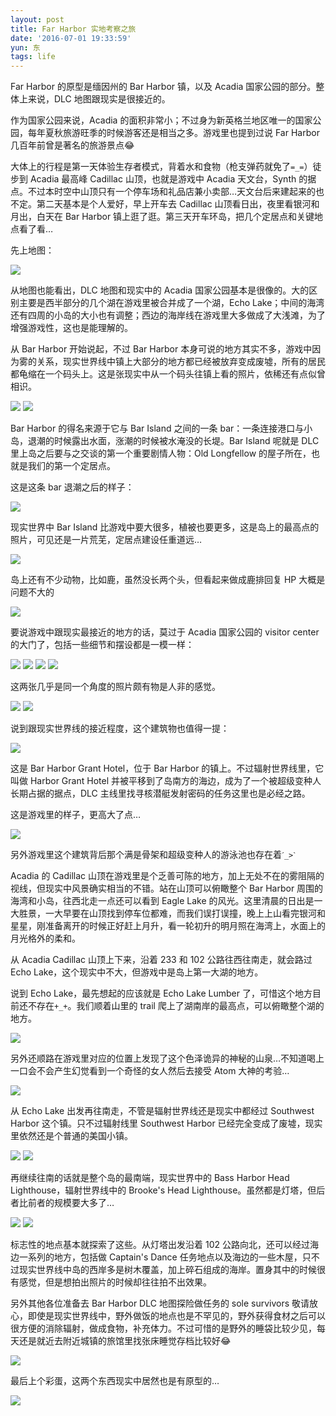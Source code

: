 ```yaml
---
layout: post
title: Far Harbor 实地考察之旅
date: '2016-07-01 19:33:59'
yun: 东
tags: life
---
```


Far Harbor 的原型是缅因州的 Bar Harbor 镇，以及 Acadia 国家公园的部分。整体上来说，DLC 地图跟现实是很接近的。

作为国家公园来说，Acadia 的面积非常小；不过身为新英格兰地区唯一的国家公园，每年夏秋旅游旺季的时候游客还是相当之多。游戏里也提到过说 Far Harbor 几百年前曾是著名的旅游景点😂

大体上的行程是第一天体验生存者模式，背着水和食物（枪支弹药就免了`=_=`）徒步到 Acadia 最高峰 Cadillac 山顶，也就是游戏中 Acadia 天文台，Synth 的据点。不过本时空中山顶只有一个停车场和礼品店兼小卖部…天文台后来建起来的也不定。第二天基本是个人爱好，早上开车去 Cadillac 山顶看日出，夜里看银河和月出，白天在 Bar Harbor 镇上逛了逛。第三天开车环岛，把几个定居点和关键地点看了看…

先上地图：

![](/content/images/2016/07/1harbor.png)

从地图也能看出，DLC 地图和现实中的 Acadia 国家公园基本是很像的。大的区别主要是西半部分的几个湖在游戏里被合并成了一个湖，Echo Lake；中间的海湾还有四周的小岛的大小也有调整；西边的海岸线在游戏里大多做成了大浅滩，为了增强游戏性，这也是能理解的。

从 Bar Harbor 开始说起，不过 Bar Harbor 本身可说的地方其实不多，游戏中因为雾的关系，现实世界线中镇上大部分的地方都已经被放弃变成废墟，所有的居民都龟缩在一个码头上。这是张现实中从一个码头往镇上看的照片，依稀还有点似曾相识。

![](/content/images/2016/07/2harbor.jpg)
![](/content/images/2016/07/3harbor.jpg)

Bar Harbor 的得名来源于它与 Bar Island 之间的一条 bar：一条连接港口与小岛，退潮的时候露出水面，涨潮的时候被水淹没的长堤。Bar Island 呢就是 DLC 里上岛之后要与之交谈的第一个重要剧情人物：Old Longfellow 的屋子所在，也就是我们的第一个定居点。

这是这条 bar 退潮之后的样子：

![](/content/images/2016/07/4bar_island3.jpg)

现实世界中 Bar Island 比游戏中要大很多，植被也要更多，这是岛上的最高点的照片，可见还是一片荒芜，定居点建设任重道远…

![](/content/images/2016/07/5bar_island1.jpg)

岛上还有不少动物，比如鹿，虽然没长两个头，但看起来做成鹿排回复 HP 大概是问题不大的

![](/content/images/2016/07/6bar_island2.jpg)

要说游戏中跟现实最接近的地方的话，莫过于 Acadia 国家公园的 visitor center 的大门了，包括一些细节和摆设都是一模一样：

![](/content/images/2016/07/7visitor.jpg)
![](/content/images/2016/07/8visitor.jpg)
![](/content/images/2016/07/9visitor2.jpg)
![](/content/images/2016/07/10visitor.jpg)

这两张几乎是同一个角度的照片颇有物是人非的感觉。

![](/content/images/2016/07/11visitor3.jpg)
![](/content/images/2016/07/12visitor.jpg)

说到跟现实世界线的接近程度，这个建筑物也值得一提：

![](/content/images/2016/07/13hotel1.jpg)

这是 Bar Harbor Grant Hotel，位于 Bar Harbor 的镇上。不过辐射世界线里，它叫做 Harbor Grant Hotel 并被平移到了岛南方的海边，成为了一个被超级变种人长期占据的据点，DLC 主线里找寻核潜艇发射密码的任务这里也是必经之路。

这是游戏里的样子，更高大了点…

![](/content/images/2016/07/14hotel.jpg)

另外游戏里这个建筑背后那个满是骨架和超级变种人的游泳池也存在着`ˊ_>ˋ`

Acadia 的 Cadillac 山顶在游戏里是个乏善可陈的地方，加上无处不在的雾阻隔的视线，但现实中风景确实相当的不错。站在山顶可以俯瞰整个 Bar Harbor 周围的海湾和小岛，往西北走一点还可以看到 Eagle Lake 的风光。这里清晨的日出是一大胜景，一大早要在山顶找到停车位都难，而我们误打误撞，晚上上山看完银河和星星，刚准备离开的时候正好赶上月升，看一轮初升的明月照在海湾上，水面上的月光格外的柔和。

从 Acadia Cadillac 山顶上下来，沿着 233 和 102 公路往西往南走，就会路过 Echo Lake，这个现实中不大，但游戏中是岛上第一大湖的地方。

说到 Echo Lake，最先想起的应该就是 Echo Lake Lumber 了，可惜这个地方目前还不存在`+_+`。我们顺着山里的 trail  爬上了湖南岸的最高点，可以俯瞰整个湖的地方。

![](/content/images/2016/07/15echo_lake.jpg)

另外还顺路在游戏里对应的位置上发现了这个色泽诡异的神秘的山泉…不知道喝上一口会不会产生幻觉看到一个奇怪的女人然后去接受 Atom 大神的考验…

![](/content/images/2016/07/16atom_spring.jpg)

从 Echo Lake 出发再往南走，不管是辐射世界线还是现实中都经过 Southwest Harbor 这个镇。只不过辐射线里 Southwest Harbor 已经完全变成了废墟，现实里依然还是个普通的美国小镇。

![](/content/images/2016/07/17sw_harbor.jpg)
![](/content/images/2016/07/18sw_harbor.jpg)

再继续往南的话就是整个岛的最南端，现实世界中的 Bass Harbor Head Lighthouse，辐射世界线中的 Brooke's Head Lighthouse。虽然都是灯塔，但后者比前者的规模要大多了…

![](/content/images/2016/07/19lighthouse2.jpg)
![](/content/images/2016/07/20lighthouse.jpg)

标志性的地点基本就探索了这些。从灯塔出发沿着 102 公路向北，还可以经过海边一系列的地方，包括做 Captain's Dance 任务地点以及海边的一些木屋，只不过现实世界线中岛的西岸多是树木覆盖，加上碎石组成的海岸。置身其中的时候很有感觉，但是想拍出照片的时候却往往拍不出效果。

另外其他各位准备去 Bar Harbor DLC 地图探险做任务的 sole survivors 敬请放心，即使是现实世界线中，野外做饭的地点也是不罕见的，野外获得食材之后可以很方便的消除辐射，做成食物，补充体力。不过可惜的是野外的睡袋比较少见，每天还是就近去附近城镇的旅馆里找张床睡觉存档比较好😂

![](/content/images/2016/07/21IMG_0854.jpg)

最后上个彩蛋，这两个东西现实中居然也是有原型的…

![](/content/images/2016/07/22.png)
